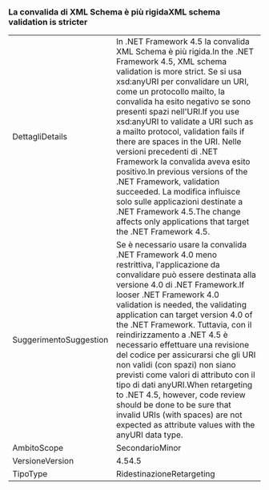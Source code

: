 ### <a name="xml-schema-validation-is-stricter"></a><span data-ttu-id="3d5c1-101">La convalida di XML Schema è più rigida</span><span class="sxs-lookup"><span data-stu-id="3d5c1-101">XML schema validation is stricter</span></span>

|   |   |
|---|---|
|<span data-ttu-id="3d5c1-102">Dettagli</span><span class="sxs-lookup"><span data-stu-id="3d5c1-102">Details</span></span>|<span data-ttu-id="3d5c1-103">In .NET Framework 4.5 la convalida XML Schema è più rigida.</span><span class="sxs-lookup"><span data-stu-id="3d5c1-103">In the .NET Framework 4.5, XML schema validation is more strict.</span></span> <span data-ttu-id="3d5c1-104">Se si usa xsd:anyURI per convalidare un URI, come un protocollo mailto, la convalida ha esito negativo se sono presenti spazi nell'URI.</span><span class="sxs-lookup"><span data-stu-id="3d5c1-104">If you use xsd:anyURI to validate a URI such as a mailto protocol, validation fails if there are spaces in the URI.</span></span> <span data-ttu-id="3d5c1-105">Nelle versioni precedenti di .NET Framework la convalida aveva esito positivo.</span><span class="sxs-lookup"><span data-stu-id="3d5c1-105">In previous versions of the .NET Framework, validation succeeded.</span></span> <span data-ttu-id="3d5c1-106">La modifica influisce solo sulle applicazioni destinate a .NET Framework 4.5.</span><span class="sxs-lookup"><span data-stu-id="3d5c1-106">The change affects only applications that target the .NET Framework 4.5.</span></span>|
|<span data-ttu-id="3d5c1-107">Suggerimento</span><span class="sxs-lookup"><span data-stu-id="3d5c1-107">Suggestion</span></span>|<span data-ttu-id="3d5c1-108">Se è necessario usare la convalida .NET Framework 4.0 meno restrittiva, l'applicazione da convalidare può essere destinata alla versione 4.0 di .NET Framework.</span><span class="sxs-lookup"><span data-stu-id="3d5c1-108">If looser .NET Framework 4.0 validation is needed, the validating application can target version 4.0 of the .NET Framework.</span></span> <span data-ttu-id="3d5c1-109">Tuttavia, con il reindirizzamento a .NET 4.5 è necessario effettuare una revisione del codice per assicurarsi che gli URI non validi (con spazi) non siano previsti come valori di attributo con il tipo di dati anyURI.</span><span class="sxs-lookup"><span data-stu-id="3d5c1-109">When retargeting to .NET 4.5, however, code review should be done to be sure that invalid URIs (with spaces) are not expected as attribute values with the anyURI data type.</span></span>|
|<span data-ttu-id="3d5c1-110">Ambito</span><span class="sxs-lookup"><span data-stu-id="3d5c1-110">Scope</span></span>|<span data-ttu-id="3d5c1-111">Secondario</span><span class="sxs-lookup"><span data-stu-id="3d5c1-111">Minor</span></span>|
|<span data-ttu-id="3d5c1-112">Versione</span><span class="sxs-lookup"><span data-stu-id="3d5c1-112">Version</span></span>|<span data-ttu-id="3d5c1-113">4.5</span><span class="sxs-lookup"><span data-stu-id="3d5c1-113">4.5</span></span>|
|<span data-ttu-id="3d5c1-114">Tipo</span><span class="sxs-lookup"><span data-stu-id="3d5c1-114">Type</span></span>|<span data-ttu-id="3d5c1-115">Ridestinazione</span><span class="sxs-lookup"><span data-stu-id="3d5c1-115">Retargeting</span></span>|

